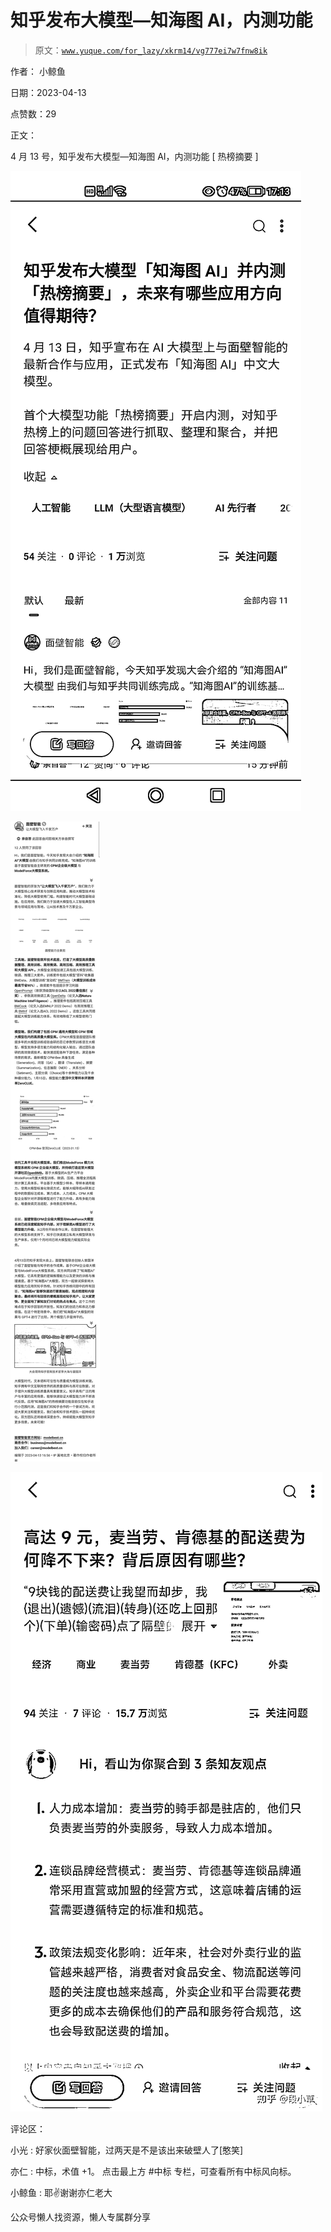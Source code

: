 # 知乎发布大模型—知海图 AI，内测功能

> 原文：[`www.yuque.com/for_lazy/xkrm14/vg777ei7w7fnw8ik`](https://www.yuque.com/for_lazy/xkrm14/vg777ei7w7fnw8ik)



作者： 小鲸鱼



日期：2023-04-13



点赞数：29



正文：



4 月 13 号，知乎发布大模型—知海图 AI，内测功能 [ 热榜摘要 ]



![](img/e473a78014bfb2154ad84d10db5461b3.png)  

![](img/6f355edbd88c99d734d9ffe0207770cc.png)  

![](img/0a55ec2ee76b0aa9adcaf6db0e5ac7e7.png)  

评论区：



小光 : 好家伙面壁智能，过两天是不是该出来破壁人了[憨笑]



亦仁 : 中标，术值 +1。 点击最上方 #中标 专栏，可查看所有中标风向标。



小鲸鱼 : 耶✌谢谢亦仁老大



公众号懒人找资源，懒人专属群分享

